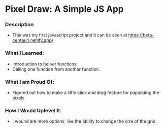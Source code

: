 # Pixel Draw: A Simple JS App

### Description

- This was my first javascript project and it can be seen at https://beta-centauri.netlify.app/

### What I Learned:

- Introduction to helper functions.
- Calling one function from another function.

### What I am Proud Of:

- Figured out how to make a little click and drag feature for populating the pixels

### How I Would Uplevel It:

- I wound are more options, like the ability to change the size of the grid.

